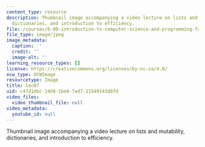```yaml
---
content_type: resource
description: Thumbnail image accompanying a video lecture on lists and mutability,
  dictionaries, and introduction to efficiency.
file: /courses/6-00-introduction-to-computer-science-and-programming-fall-2008/c47d1dbc19d81be67ad721549143d8fd_lec07.jpg
file_type: image/jpeg
image_metadata:
  caption: ''
  credit: ''
  image-alt: ''
learning_resource_types: []
license: https://creativecommons.org/licenses/by-nc-sa/4.0/
ocw_type: OCWImage
resourcetype: Image
title: lec07
uid: c47d1dbc-19d8-1be6-7ad7-21549143d8fd
video_files:
  video_thumbnail_file: null
video_metadata:
  youtube_id: null
---
```

Thumbnail image accompanying a video lecture on lists and mutability, dictionaries, and introduction to efficiency.